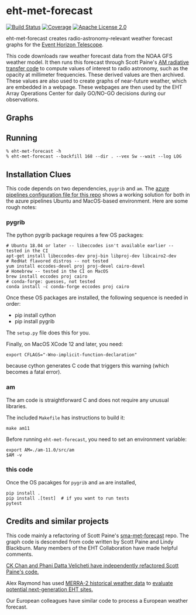 # eht-met-forecast

[![Build Status](https://dev.azure.com/lindahl0577/eht-met-forecast/_apis/build/status/lindahl0577.eht-met-forecast?branchName=main)](https://dev.azure.com/lindahl0577/eht-met-forecast/_build/latest?definitionId=3&branchName=main) [![Coverage](https://coveralls.io/repos/github/wumpus/eht-met-forecast/badge.svg?branch=main)](https://coveralls.io/github/wumpus/eht-met-forecast?branch=main) [![Apache License 2.0](https://img.shields.io/github/license/wumpus/eht-met-forecast.svg)](LICENSE)

eht-met-forecast creates radio-astronomy-relevant weather forecast
graphs for the
[Event Horizon Telescope](https://eventhorizontelescope.org/).

This code downloads raw weather forecast data from the NOAA GFS weather model.
It then runs this forecast through Scott Paine's
[AM radiative transfer code](https://doi.org/10.5281/zenodo.640645)
to compute values of interest to radio astronomy, such as the opacity
at millimeter frequencies. These derived values are then archived.
These values are also used to create graphs of near-future weather, which are
embedded in a webpage. These webpages are then used by the
EHT Array Operations Center for daily GO/NO-GO decisions during our observations.

## Graphs



## Running

```
% eht-met-forecast -h
% eht-met-forecast --backfill 168 --dir . --vex Sw --wait --log LOG
```

## Installation Clues

This code depends on two dependencies, `pygrib` and `am`. The [azure
pipelines configuration file for this repo](azure-pipelines.yml) shows
a working solution for both in the azure pipelines Ubuntu and
MacOS-based environment. Here are some rough notes:

### pygrib

The python pygrib package requires a few OS packages:

```
# Ubuntu 18.04 or later -- libeccodes isn't available earlier -- tested in the CI
apt-get install libeccodes-dev proj-bin libproj-dev libcairo2-dev
# RedHat flavored distros -- not tested
yum install eccodes-devel proj proj-devel cairo-devel
# Homebrew -- tested in the CI on MacOS
brew install eccodes proj cairo
# conda-forge: guesses, not tested
conda install -c conda-forge eccodes proj cairo
```

Once these OS packages are installed, the following sequence is needed in order:

- pip install cython
- pip install pygrib

The `setup.py` file does this for you.

Finally, on MacOS XCode 12 and later, you need:

`export CFLAGS="-Wno-implicit-function-declaration"`

because cython generates C code that triggers this warning (which becomes a fatal error).

### am

The am code is straightforward C and does not require any unusual libraries.

The included `Makefile` has instructions to build it:

`make am11`

Before running `eht-met-forecast`, you need to set an environment variable:

```
export AM=./am-11.0/src/am
$AM -v
```

### this code

Once the OS pacakges for `pygrib` and `am` are installed,

```
pip install .
pip install .[test]  # if you want to run tests
pytest
```

## Credits and similar projects

This code mainly a refactoring of Scott Paine's
[sma-met-forecast](https://github.com/Smithsonian/sma-met-forecast) repo.
The graph code is descended from code written by Scott Paine and Lindy
Blackburn. Many members of the EHT Collaboration have made helpful comments.

[CK Chan and Phani Datta Velicheti have independently refactored Scott Paine's code.](https://github.com/focisrc/ucast)

Alex Raymond has used [MERRA-2 historical weather data](https://gmao.gsfc.nasa.gov/reanalysis/MERRA-2/) to [evaluate
potential next-generation EHT sites.](https://arxiv.org/abs/2102.05482)

Our European colleagues have similar code to process a European weather forecast.
